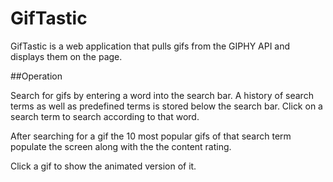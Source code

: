 # GifTastic

GifTastic is a web application that pulls gifs from the GIPHY API and displays them on the page.

##Operation


Search for gifs by entering a word into the search bar. A history of search terms as well as predefined terms is stored below the search bar. Click on a search term to search according to that word.

After searching for a gif the 10 most popular gifs of that search term populate the screen along with the the content rating.

Click a gif to show the animated version of it.
